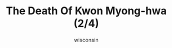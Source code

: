 ---
media: "images/rounds/round_4_2/death_of_kwon_myong_hwa_2.png"
media_type: image
title: The Death Of Kwon Myong-hwa (2/4)
author: [wisconsin]
desc: Soviet Marine Kwon Myong-hwa meets her fate from a well placed sniper's bullet.
---